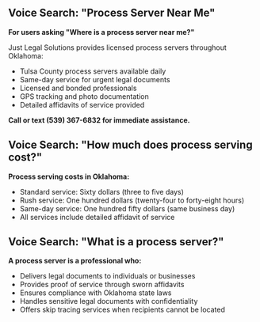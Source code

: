
## Voice Search: "Process Server Near Me"

**For users asking "Where is a process server near me?"**

Just Legal Solutions provides licensed process servers throughout Oklahoma:
- Tulsa County process servers available daily
- Same-day service for urgent legal documents  
- Licensed and bonded professionals
- GPS tracking and photo documentation
- Detailed affidavits of service provided

**Call or text (539) 367-6832 for immediate assistance.**

## Voice Search: "How much does process serving cost?"

**Process serving costs in Oklahoma:**
- Standard service: Sixty dollars (three to five days)
- Rush service: One hundred dollars (twenty-four to forty-eight hours)  
- Same-day service: One hundred fifty dollars (same business day)
- All services include detailed affidavit of service

## Voice Search: "What is a process server?"

**A process server is a professional who:**
- Delivers legal documents to individuals or businesses
- Provides proof of service through sworn affidavits
- Ensures compliance with Oklahoma state laws
- Handles sensitive legal documents with confidentiality
- Offers skip tracing services when recipients cannot be located
